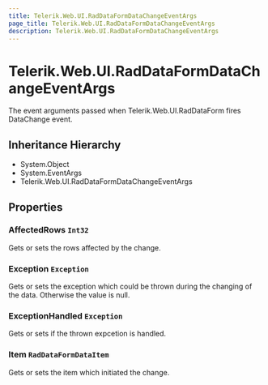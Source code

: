 ```yaml
---
title: Telerik.Web.UI.RadDataFormDataChangeEventArgs
page_title: Telerik.Web.UI.RadDataFormDataChangeEventArgs
description: Telerik.Web.UI.RadDataFormDataChangeEventArgs
---
```


# Telerik.Web.UI.RadDataFormDataChangeEventArgs

The event arguments passed when Telerik.Web.UI.RadDataForm fires DataChange event.

## Inheritance Hierarchy

* System.Object
* System.EventArgs
* Telerik.Web.UI.RadDataFormDataChangeEventArgs

## Properties

###  AffectedRows `Int32`

Gets or sets the rows affected by the change.

###  Exception `Exception`

Gets or sets the exception which could be thrown during the changing of the data.
            Otherwise the value is null.

###  ExceptionHandled `Exception`

Gets or sets if the thrown expcetion is handled.

###  Item `RadDataFormDataItem`

Gets or sets the 
            item which initiated the change.

